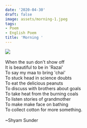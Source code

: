 ```yaml
---
date: '2020-04-30'
draft: false
image: assets/morning-1.jpeg
tags:
- Poem
- English Poem
title: 'Morning '
---
```

[![](https://assets.cntraveller.in/photos/63936a4bbbc58f53fffb14da/master/pass/winter%20.jpeg)](https://assets.cntraveller.in/photos/63936a4bbbc58f53fffb14da/master/pass/winter%20.jpeg)\
 \
When the sun don't show off \
It is beautiful to be in 'Razai'\
To say my maa to bring 'chai'\
To stuck head in science doubts\
To eat the delicious peanuts  \
To discuss with brothers about goals\
To take heat from the burning coals\
To listen stories of grandmother \
To make make face on bathing\
To collect cotton for more something. \
  \
~Shyam Sunder